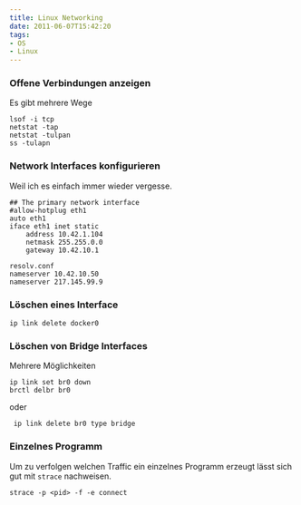 ```yaml
---
title: Linux Networking
date: 2011-06-07T15:42:20
tags:
- OS
- Linux
---
```


### Offene Verbindungen anzeigen

Es gibt mehrere Wege

    lsof -i tcp
    netstat -tap
    netstat -tulpan
    ss -tulapn

### Network Interfaces konfigurieren

Weil ich es einfach immer wieder vergesse.

    ## The primary network interface
    #allow-hotplug eth1
    auto eth1
    iface eth1 inet static
        address 10.42.1.104
        netmask 255.255.0.0
        gateway 10.42.10.1

    resolv.conf
    nameserver 10.42.10.50
    nameserver 217.145.99.9


### Löschen eines Interface

    ip link delete docker0

### Löschen von Bridge Interfaces

Mehrere Möglichkeiten

    ip link set br0 down
    brctl delbr br0

oder

     ip link delete br0 type bridge

### Einzelnes Programm

Um zu verfolgen welchen Traffic ein einzelnes Programm erzeugt lässt sich gut
mit `strace` nachweisen.

    strace -p <pid> -f -e connect

